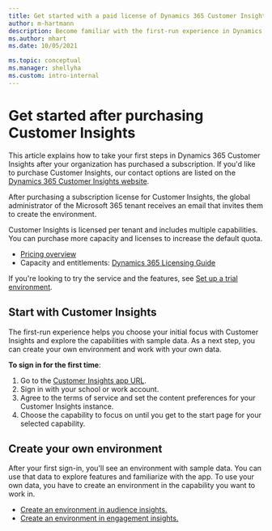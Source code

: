 ```yaml
---
title: Get started with a paid license of Dynamics 365 Customer Insights
author: m-hartmann
description: Become familiar with the first-run experience in Dynamics 365 Customer Insights and explore its capabilities.
ms.author: mhart
ms.date: 10/05/2021

ms.topic: conceptual
ms.manager: shellyha
ms.custom: intro-internal
---
```


# Get started after purchasing Customer Insights

This article explains how to take your first steps in Dynamics 365 Customer Insights after your organization has purchased a subscription. If you'd like to purchase Customer Insights, our contact options are listed on the [Dynamics 365 Customer Insights website](https://dynamics.microsoft.com/ai/customer-insights/). 

After purchasing a subscription license for Customer Insights, the global administrator of the Microsoft 365 tenant receives an email that invites them to create the environment. 

Customer Insights is licensed per tenant and includes multiple capabilities. You can purchase more capacity and licenses to increase the default quota. 
- [Pricing overview](https://dynamics.microsoft.com/ai/customer-insights/pricing/)
- Capacity and entitlements: [Dynamics 365 Licensing Guide](https://go.microsoft.com/fwlink/?LinkId=866544)

If you're looking to try the service and the features, see [Set up a trial environment](trial-signup.md).

## Start with Customer Insights

The first-run experience helps you choose your initial focus with Customer Insights and explore the capabilities with sample data. As a next step, you can create your own environment and work with your own data.

**To sign in for the first time**:

1. Go to the [Customer Insights app URL](https://home.ci.ai.dynamics.com).
1. Sign in with your school or work account. 
1. Agree to the terms of service and set the content preferences for your Customer Insights instance.
1. Choose the capability to focus on until you get to the start page for your selected capability.

## Create your own environment

After your first sign-in, you'll see an environment with sample data. You can use that data to explore features and familiarize with the app. To use your own data, you have to create an environment in the capability you want to work in.

- [Create an environment in audience insights.](/dynamics365/customer-insights/audience-insights/create-environment)
- [Create an environment in engagement insights.](engagement-insights/create-new-environment.md)